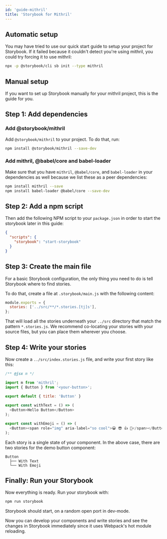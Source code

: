 ```yaml
---
id: 'guide-mithril'
title: 'Storybook for Mithril'
---
```


## Automatic setup

You may have tried to use our quick start guide to setup your project for Storybook.
If it failed because it couldn't detect you're using mithril, you could try forcing it to use mithril:

```sh
npx -p @storybook/cli sb init --type mithril
```

## Manual setup

If you want to set up Storybook manually for your mithril project, this is the guide for you.

## Step 1: Add dependencies

### Add @storybook/mithril

Add `@storybook/mithril` to your project. To do that, run:

```sh
npm install @storybook/mithril --save-dev
```

### Add mithril, @babel/core and babel-loader

Make sure that you have `mithril`, `@babel/core`, and `babel-loader` in your dependencies as well because we list these as a peer dependencies:

```sh
npm install mithril --save
npm install babel-loader @babel/core --save-dev 
```

## Step 2: Add a npm script

Then add the following NPM script to your `package.json` in order to start the storybook later in this guide:

```json
{
  "scripts": {
    "storybook": "start-storybook"
  }
}
```

## Step 3: Create the main file

For a basic Storybook configuration, the only thing you need to do is tell Storybook where to find stories.

To do that, create a file at `.storybook/main.js` with the following content:

```js
module.exports = {
  stories: ['../src/**/*.stories.[tj]s'],
};
```

That will load all the stories underneath your `../src` directory that match the pattern `*.stories.js`. We recommend co-locating your stories with your source files, but you can place them wherever you choose.

## Step 4: Write your stories

Now create a `../src/index.stories.js` file, and write your first story like this:

```js
/** @jsx m */

import m from 'mithril';
import { Button } from '<your-button>';

export default { title: 'Button' }
  
export const withText = () => (
  <Button>Hello Button</Button>
);

export const withEmoji = () => (
  <Button><span role="img" aria-label="so cool">😀 😎 👍 💯</span></Button>
);
```

Each story is a single state of your component. In the above case, there are two stories for the demo button component:

```plaintext
Button
  ├── With Text
  └── With Emoji
```

## Finally: Run your Storybook

Now everything is ready. Run your storybook with:

```sh
npm run storybook
```

Storybook should start, on a random open port in dev-mode.

Now you can develop your components and write stories and see the changes in Storybook immediately since it uses Webpack's hot module reloading.
